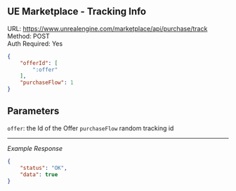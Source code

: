## UE Marketplace - Tracking Info

URL: https://www.unrealengine.com/marketplace/api/purchase/track \
Method: POST \
Auth Required: Yes

```json
{
    "offerId": [
        ":offer"
    ],
    "purchaseFlow": 1
}
```

## Parameters

`offer`: the Id of the Offer
`purchaseFlow` random tracking id

---

_Example Response_

```json
{
    "status": "OK",
    "data": true
}
```